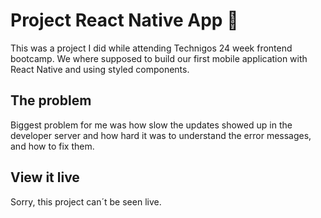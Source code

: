 # Project React Native App 📱

This was a project I did while attending Technigos 24 week frontend bootcamp. We where supposed to build our first mobile application with React Native and using styled components.


## The problem

Biggest problem for me was how slow the updates showed up in the developer server and how hard it was to understand the error messages, and how to fix them.

## View it live

Sorry, this project can´t be seen live.

